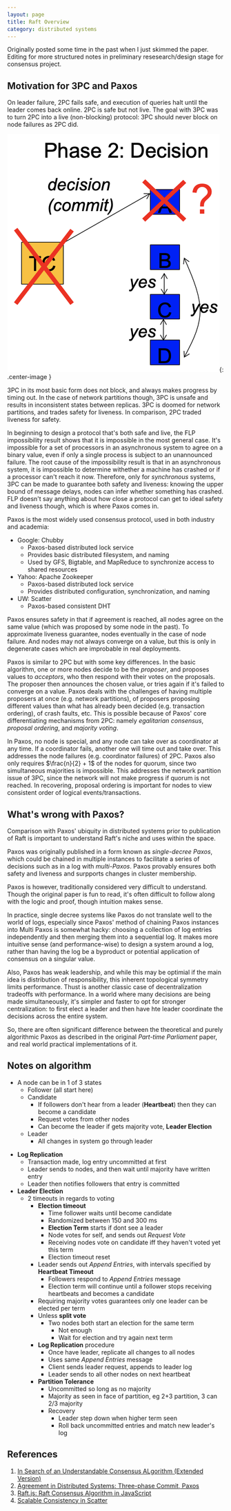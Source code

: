 ```yaml
---
layout: page
title: Raft Overview
category: distributed systems
---
```


<p class="message">
  Originally posted some time in the past when I just skimmed the paper. Editing for more structured notes in preliminary resesearch/design stage for consensus project.
</p>

## Motivation for 3PC and Paxos

On leader failure, 2PC fails safe, and execution of queries halt until the leader comes back online. 2PC is safe but not live. The goal with 3PC was to turn 2PC into a live (non-blocking) protocol: 3PC should never block on node failures as 2PC did. 

![](../res/img/2019-03-14-19-52-33.png){: .center-image }

3PC in its most basic form does not block, and always makes progress by timing out. In the case of network partitions though, 3PC is unsafe and results in inconsistent states between replicas. 3PC is doomed for network partitions, and trades safety for liveness. In comparison, 2PC traded liveness for safety. 

In beginning to design a protocol that's both safe and live, the FLP impossibility result shows that it is impossible in the most general case. It's impossible for a set of processors in an asynchronous system to agree on a binary value, even if only a single process is subject to an unannounced failure. The root cause of the impossibility result is that in an asynchronous system, it is impossible to determine withether a machine has crashed or if a processor can't reach it now. Therefore, only for *synchronous* systems, 3PC can be made to guarantee both safety and liveness: knowing the upper bound of message delays, nodes can infer whether something has crashed. FLP doesn't say anything about how close a protocol can get to ideal safety and liveness though, which is where Paxos comes in.

Paxos is the most widely used consensus protocol, used in both industry and academia:
* Google: Chubby 
  * Paxos-based distributed lock service
  * Provides basic distributed filesystem, and naming
  * Used by GFS, Bigtable, and MapReduce to synchronize access to shared resources
* Yahoo: Apache Zookeeper
  * Paxos-based distributed lock service
  * Provides distributed configuration, synchronization, and naming
* UW: Scatter
  * Paxos-based consistent DHT 

Paxos ensures safety in that if agreement is reached, all nodes agree on the same value (which was proposed by some node in the past). To approximate liveness guarantee, nodes eventually in the case of node failure. And nodes may not always converge on a value, but this is only in degenerate cases which are improbable in real deployments. 

Paxos is similar to 2PC but with some key differences. In the basic algorithm, one or more nodes decide to be the *proposer*, and proposes values to *acceptors*, who then respond with their votes on the proposals. The proposer then announces the chosen value, or tries again if it's failed to converge on a value. Paxos deals with the challenges of having multiple proposers at once (e.g. network partitions), of proposers proposing different values than what has already been decided (e.g. transaction ordering), of crash faults, etc. This is possible because of Paxos' core differentiating mechanisms from 2PC: namely *egalitarian consensus*, *proposal ordering*, and *majority voting*.

In Paxos, no node is special, and any node can take over as coordinator at any time. If a coordinator fails, another one will time out and take over. This addresses the node failures (e.g. coordinator failures) of 2PC. Paxos also only requires $\frac{n}{2} + 1$ of the nodes for quorum, since two simultaneous majorities is impossible. This addresses the network partition issue of 3PC, since the network will not make progress if quorum is not reached. In recovering, proposal ordering is important for nodes to view consistent order of logical events/transactions.


## What's wrong with Paxos?

Comparison with Paxos' ubiquity in distributed systems prior to publication of Raft is important to understand Raft's niche and uses within the space. 

Paxos was originally published in a form known as *single-decree Paxos*, which could be chained in multiple instances to facilitate a series of decisions such as in a log with *multi-Paxos*. Paxos provably ensures both safety and liveness and surpports changes in cluster membership.

Paxos is however, traditionally considered very difficult to understand. Though the original paper is fun to read, it's often difficult to follow along with the logic and proof, though intuition makes sense.

In practice, single decree systems like Paxos do not translate well to the world of logs, especially since Paxos' method of chaining Paxos instances into Multi Paxos is somewhat hacky: choosing a collection of log entries independently and then merging them into a sequential log. It makes more intuitive sense (and performance-wise) to design a system around a log, rather than having the log be a byproduct or potential application of consensus on a singular value. 

Also, Paxos has weak leadership, and while this may be optimial if the main idea is distribution of responsibility, this inherent topological symmetry limits performance. Thust is another classic case of decentralization tradeoffs with performance. In a world where many decisions are being made simultaneously, it's simpler and faster to opt for stronger centralization: to first elect a leader and then have hte leader coordinate the decisions across the entire system.

So, there are often significant difference between the theoretical and purely algorithmic Paxos as described in the original *Part-time Parliament* paper, and real world practical implementations of it. 

## Notes on algorithm

* A node can be in 1 of 3 states
    - Follower (all start here)
    - Candidate
        - If followers don't hear from a leader (**Heartbeat**) then they can become a candidate
        - Request votes from other nodes
        - Can become the leader if gets majority vote, **Leader Election**
    - Leader
        - All changes in system go through leader

- **Log Replication**
    - Transaction made, log entry uncommitted at first
    - Leader sends to nodes, and then wait until majority have written entry
    - Leader then notifies followers that entry is committed
- **Leader Election**
    - 2 timeouts in regards to voting
        - **Election timeout**
            - Time follower waits until become candidate
            - Randomized between 150 and 300 ms
            - **Election Term** starts if dont see a leader
            - Node votes for self, and sends out *Request Vote*
            - Receiving nodes vote on candidate iff they haven't voted yet this term
            - Election timeout reset
        - Leader sends out *Append Entries*, with intervals specified by **Heartbeat Timeout**
            - Followers respond to *Append Entries* message
            - Election term will continue until a follower stops receiving heartbeats and becomes a candidate
        - Requiring majority votes guarantees only one leader can be elected per term
        - Unless **split vote**
            - Two nodes both start an election for the same term
                - Not enough
                - Wait for election and try again next term
        - **Log Replication** procedure
            - Once have leader, replicate all changes to all nodes
            - Uses same *Append Entries* message
            - Client sends leader request, appends to leader log
            - Leader sends to all other nodes on next heartbeat
        - **Partition Tolerance**
            - Uncommitted so long as no majority
            - Majority as seen in face of partition, eg 2+3 partition, 3 can 2/3 majority
            - Recovery
                - Leader step down when higher term seen
                - Roll back uncommitted entries and match new leader's log


## References

1. [In Search of an Understandable Consensus ALgorithm (Extended Version)](https://raft.github.io/raft.pdf)
2. [Agreement in Distributed Systems: Three-phase Commit, Paxos](https://roxanageambasu.github.io/ds-class//assets/lectures/lecture17.pdf)
3. [Raft.js: Raft Consensus Algorithm in JavaScript](https://github.com/kanaka/raft.js)
4. [Scalable Consistency in Scatter](https://homes.cs.washington.edu/~tom/pubs/scatter.pdf)
